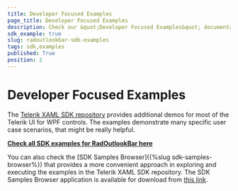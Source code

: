 ```yaml
---
title: Developer Focused Examples
page_title: Developer Focused Examples
description: Check our &quot;Developer Focused Examples&quot; documentation article for the RadOutlookBar {{ site.framework_name }} control.
sdk_example: true
slug: radoutlookbar-sdk-examples
tags: sdk,examples
published: True
position: 2
---
```


# Developer Focused Examples

The [Telerik XAML SDK repository](https://github.com/telerik/xaml-sdk/tree/master/) provides additional demos for most of the Telerik UI for WPF controls. The examples demonstrate many specific user case scenarios, that might be really helpful. 

__[Check all SDK examples for RadOutlookBar here](https://github.com/telerik/xaml-sdk/tree/master/OutlookBar)__

You can also check the [SDK Samples Browser]({%slug sdk-samples-browser%}) that provides a more convenient approach in exploring and executing the examples in the Telerik XAML SDK repository. The SDK Samples Browser application is available for download from [this link](https://demos.telerik.com/xaml-sdkbrowser/).
